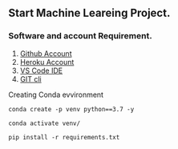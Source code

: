 ## Start Machine Leareing Project.

### Software and account Requirement.

1. [Github Account](https://github.com)
2. [Heroku Account](https://dashboard.heroku.com/loging)
3. [VS Code IDE](https://code.visualstudio.com/download)
4. [GIT cli](https://git-scm.com/downloads)

Creating Conda evvironment
```
conda create -p venv python==3.7 -y
```
```
conda activate venv/
```

```
pip install -r requirements.txt
```
